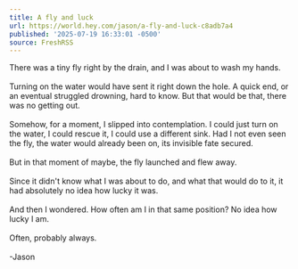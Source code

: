 ```yaml
---
title: A fly and luck
url: https://world.hey.com/jason/a-fly-and-luck-c8adb7a4
published: '2025-07-19 16:33:01 -0500'
source: FreshRSS
---
```

<div data-sanitized-class="trix-content">
  <div>There was a tiny fly right by the drain, and I was about to wash my hands.<br><br>Turning on the water would have sent it right down the hole. A quick end, or an eventual struggled drowning, hard to know. But that would be that, there was no getting out.<br><br>Somehow, for a moment, I slipped into contemplation. I could just turn on the water, I could rescue it, I could use a different sink. Had I not even seen the fly, the water would already been on, its invisible fate secured.<br><br>But in that moment of maybe, the fly launched and flew away.<br><br>Since it didn't know what I was about to do, and what that would do to it, it had absolutely no idea how lucky it was.<br><br>And then I wondered. How often am I in that same position? No idea how lucky I am.<br><br>Often, probably always.<br><br></div><div>-Jason</div>
</div>